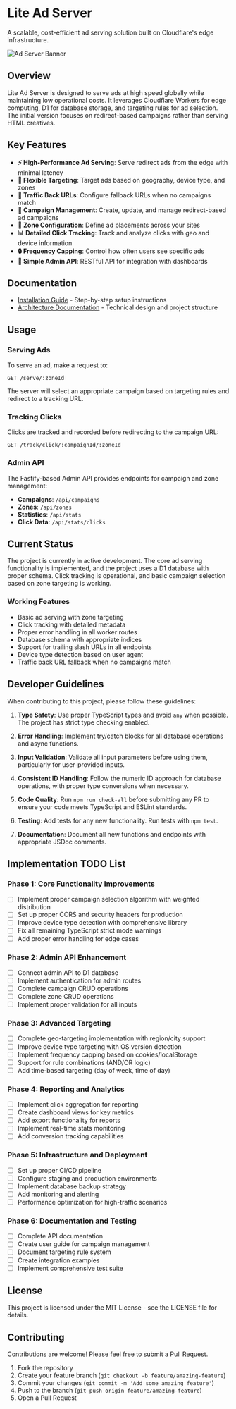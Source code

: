 # Lite Ad Server

A scalable, cost-efficient ad serving solution built on Cloudflare's edge infrastructure.

![Ad Server Banner](https://placehold.co/1200x400/0033cc/FFFFFF/png?text=Lite+Ad+Server&font=montserrat)

## Overview

Lite Ad Server is designed to serve ads at high speed globally while maintaining low operational costs. It leverages Cloudflare Workers for edge computing, D1 for database storage, and targeting rules for ad selection. The initial version focuses on redirect-based campaigns rather than serving HTML creatives.

## Key Features

- **⚡ High-Performance Ad Serving**: Serve redirect ads from the edge with minimal latency
- **🎯 Flexible Targeting**: Target ads based on geography, device type, and zones
- **🔄 Traffic Back URLs**: Configure fallback URLs when no campaigns match
- **🧰 Campaign Management**: Create, update, and manage redirect-based ad campaigns
- **🚧 Zone Configuration**: Define ad placements across your sites
- **📊 Detailed Click Tracking**: Track and analyze clicks with geo and device information
- **🔒 Frequency Capping**: Control how often users see specific ads
- **🔌 Simple Admin API**: RESTful API for integration with dashboards

## Documentation

- [Installation Guide](docs/Installation.md) - Step-by-step setup instructions
- [Architecture Documentation](docs/Architecture.md) - Technical design and project structure

## Usage

### Serving Ads

To serve an ad, make a request to:

```
GET /serve/:zoneId
```

The server will select an appropriate campaign based on targeting rules and redirect to a tracking URL.

### Tracking Clicks

Clicks are tracked and recorded before redirecting to the campaign URL:

```
GET /track/click/:campaignId/:zoneId
```

### Admin API

The Fastify-based Admin API provides endpoints for campaign and zone management:

- **Campaigns**: `/api/campaigns`
- **Zones**: `/api/zones`
- **Statistics**: `/api/stats`
- **Click Data**: `/api/stats/clicks`

## Current Status

The project is currently in active development. The core ad serving functionality is implemented, and the project uses a D1 database with proper schema. Click tracking is operational, and basic campaign selection based on zone targeting is working.

### Working Features

- Basic ad serving with zone targeting
- Click tracking with detailed metadata
- Proper error handling in all worker routes
- Database schema with appropriate indices
- Support for trailing slash URLs in all endpoints
- Device type detection based on user agent
- Traffic back URL fallback when no campaigns match

## Developer Guidelines

When contributing to this project, please follow these guidelines:

1. **Type Safety**: Use proper TypeScript types and avoid `any` when possible. The project has strict type checking enabled.

2. **Error Handling**: Implement try/catch blocks for all database operations and async functions.

3. **Input Validation**: Validate all input parameters before using them, particularly for user-provided inputs.

4. **Consistent ID Handling**: Follow the numeric ID approach for database operations, with proper type conversions when necessary.

5. **Code Quality**: Run `npm run check-all` before submitting any PR to ensure your code meets TypeScript and ESLint standards.

6. **Testing**: Add tests for any new functionality. Run tests with `npm test`.

7. **Documentation**: Document all new functions and endpoints with appropriate JSDoc comments.

## Implementation TODO List

### Phase 1: Core Functionality Improvements
- [ ] Implement proper campaign selection algorithm with weighted distribution
- [ ] Set up proper CORS and security headers for production
- [ ] Improve device type detection with comprehensive library
- [ ] Fix all remaining TypeScript strict mode warnings
- [ ] Add proper error handling for edge cases

### Phase 2: Admin API Enhancement
- [ ] Connect admin API to D1 database
- [ ] Implement authentication for admin routes
- [ ] Complete campaign CRUD operations
- [ ] Complete zone CRUD operations
- [ ] Implement proper validation for all inputs

### Phase 3: Advanced Targeting
- [ ] Complete geo-targeting implementation with region/city support
- [ ] Improve device type targeting with OS version detection
- [ ] Implement frequency capping based on cookies/localStorage
- [ ] Support for rule combinations (AND/OR logic)
- [ ] Add time-based targeting (day of week, time of day)

### Phase 4: Reporting and Analytics
- [ ] Implement click aggregation for reporting
- [ ] Create dashboard views for key metrics
- [ ] Add export functionality for reports
- [ ] Implement real-time stats monitoring
- [ ] Add conversion tracking capabilities

### Phase 5: Infrastructure and Deployment
- [ ] Set up proper CI/CD pipeline
- [ ] Configure staging and production environments
- [ ] Implement database backup strategy
- [ ] Add monitoring and alerting
- [ ] Performance optimization for high-traffic scenarios

### Phase 6: Documentation and Testing
- [ ] Complete API documentation
- [ ] Create user guide for campaign management
- [ ] Document targeting rule system
- [ ] Create integration examples
- [ ] Implement comprehensive test suite

## License

This project is licensed under the MIT License - see the LICENSE file for details.

## Contributing

Contributions are welcome! Please feel free to submit a Pull Request.

1. Fork the repository
2. Create your feature branch (`git checkout -b feature/amazing-feature`)
3. Commit your changes (`git commit -m 'Add some amazing feature'`)
4. Push to the branch (`git push origin feature/amazing-feature`)
5. Open a Pull Request 